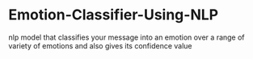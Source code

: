 # Emotion-Classifier-Using-NLP
nlp model that classifies your message into an emotion over a range of variety of emotions and also gives its confidence value
